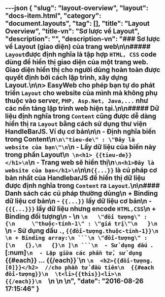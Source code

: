 ---json
{
    "slug": "layout-overview",
    "layout": "docs-item.html",
    "category": "document.layouts",
    "tag": [],
    "title": "Layout Overview",
    "title-vn": "Sơ lược về Layout",
    "description": "",
    "description-vn": "### Sơ lược về Layout (giao diện) của trang web\n\n##### `Layout`được định nghĩa là tập hợp `HTML, CSS` code dùng để hiển thị giao diện của một trang web. Giao diện hiển thị cho người dùng hoàn toàn được quyết định bởi cách lập trình, xây dựng Layout.\n\n> EasyWeb cho phép bạn tự do phát triển `Layout` cho website của mình mà không phụ thuộc vào server, `PHP, Asp.Net, Java,...` như các nền tảng lập trình web hiện tại.\n\n##### Dữ liệu định nghĩa trong `Content` cũng được dễ dàng hiển thị ra `Layout` bằng cách sử dụng thư viện HandleBarJS. Ví dụ cơ bản\n\n - Định nghĩa biến trong Content\n```\n\"tieu-de\" : \"Đây là website của bạn\"\n```\n - Lấy dữ liệu của biến này trong phần Layout\n``` \n<h1> {{tieu-de}} </h1>\n```\n - Trang web sẽ hiển thị\n```\n<h1>Đây là website của bạn</h1>\n```\n\n`{{...}}` là cú pháp cơ bản nhất của HandlebarJS để hiển thị dữ liệu được định nghĩa trong `Content` ra `Layout`.\n\n#### Danh sách các cú pháp thường dùng\n + Binding dữ liệu cơ bản\n   - `{{...}}` lấy dữ liệu cơ bản\n   - `{{{...}}}` lấy dữ liệu nhưng encode `HTML,CSS`\n + Binding đối tượng\n   - \n   ```\n   \"đối tượng\" : {\n     \"thuộc-tính-1\" : \"giá trị\"\n   }\n   ```\n   -  Sử dụng dấu `.`,  `{{đối-tượng.thuộc-tính-1}}\n \n + Binding array:\n ```\n \"đối-tượng\" : [\n   {},\n   {}\n ]\n ```\n  - Sử dụng dấu `.[:num]`\n  - Lặp giữa các phần tử, sử dụng `{{#each}} ... {{/each}}`\n  ```\n  <h2>{{đối-tượng.[0]}}</h2>  //cho phần tử đầu tiên\n  {{#each đối-tượng}}\n  \t<li>{{this}}<li>\n  {{/each}}\n  ```\n \n \n",
    "date": "2016-08-26 17:15:46"
}
---
